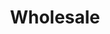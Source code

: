 ---
title: Wholesale
slug: wholesale
taxonomy:
	tag: industry
content:
    items:
        '@taxonomy.industry': wholesale
    order:
        by: date
        dir: desc
---
